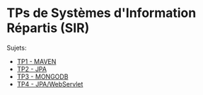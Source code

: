 # TPs de Systèmes d'Information Répartis (SIR)
Sujets:
* [TP1 - MAVEN](https://docs.google.com/document/d/1ANwK1bZuZ8NuCRl4a8DAIvcYqafF4gIG8KG6cMjP1PE/edit?usp=sharing)
* [TP2 - JPA](https://docs.google.com/document/d/1IfN_LvfZCZJIu4aNO3_2zpZqAsjObqWRd8Bs4sYtN1I/edit?usp=sharing)
* [TP3 - MONGODB](https://docs.google.com/document/d/17UJm-iS05D5CxLWjhmfujAwQTbC4rG1tjG3F-X7J1P8/edit?usp=sharing])
* [TP4 - JPA/WebServlet](https://docs.google.com/document/d/1FwMNYKXeDpCgM07ETd5hNb0qLhYRwuZXeUPf3_uAf9U/edit?usp=sharing)
